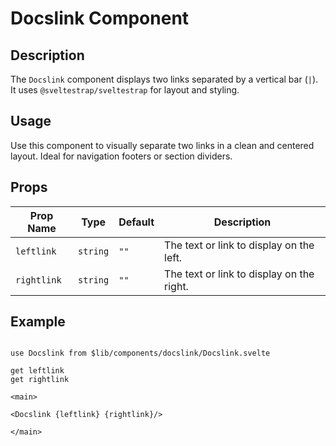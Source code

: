 # Docslink Component

## Description

The `Docslink` component displays two links separated by a vertical bar (`|`). It uses `@sveltestrap/sveltestrap` for layout and styling.

## Usage

Use this component to visually separate two links in a clean and centered layout. Ideal for navigation footers or section dividers.

## Props

| Prop Name   | Type     | Default | Description                               |
| ----------- | -------- | ------- | ----------------------------------------- |
| `leftlink`  | `string` | `""`    | The text or link to display on the left.  |
| `rightlink` | `string` | `""`    | The text or link to display on the right. |

## Example

```agml

use Docslink from $lib/components/docslink/Docslink.svelte

get leftlink
get rightlink

<main>

<Docslink {leftlink} {rightlink}/>

</main>

```
